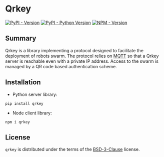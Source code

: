 # Qrkey

[![PyPI - Version](https://img.shields.io/pypi/v/qrkey.svg)](https://pypi.org/project/qrkey)
[![PyPI - Python Version](https://img.shields.io/pypi/pyversions/qrkey.svg)](https://pypi.org/project/qrkey)
[![NPM - Version](https://img.shields.io/npm/v/qrkey.svg)](https://npmjs.org/package/qrkey)

## Summary

Qrkey is a library implementing a protocol designed to facilitate the
deployment of robots swarm.
The protocol relies on [MQTT](https://en.wikipedia.org/wiki/MQTT) so that a
Qrkey server is reachable even with a private IP address.
Access to the swarm is managed by a QR code based authentication scheme.

## Installation

- Python server library:

```console
pip install qrkey
```

- Node client library:

```console
npm i qrkey
```

## License

`qrkey` is distributed under the terms of the [BSD-3-Clause](https://spdx.org/licenses/BSD-3-Clause.html) license.
